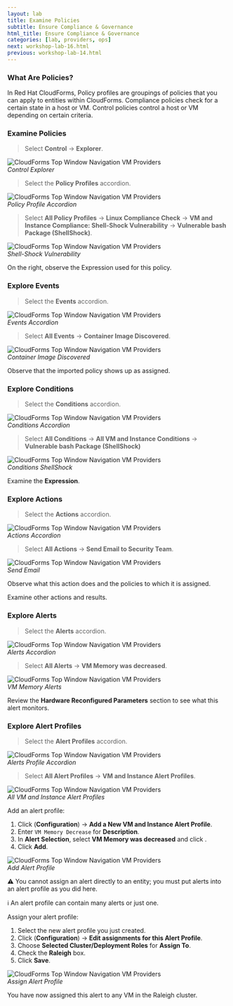 ```yaml
---
layout: lab
title: Examine Policies
subtitle: Ensure Compliance & Governance
html_title: Ensure Compliance & Governance
categories: [lab, providers, ops]
next: workshop-lab-16.html
previous: workshop-lab-14.html
---
```


### What Are Policies?

In Red Hat CloudForms, Policy profiles are groupings of policies that you can apply to entities within CloudForms. Compliance policies check for a certain state in a host or VM. Control policies control a host or VM depending on certain criteria.

### Examine Policies

> Select **Control** → **Explorer**.

<img alt="CloudForms Top Window Navigation VM Providers" src="{{ site.baseurl }}/www-default/screenshots/cfme-nav-control-explorer.png"/><br/>
*Control Explorer*

> Select the **Policy Profiles** accordion.

<img alt="CloudForms Top Window Navigation VM Providers" src="{{ site.baseurl }}/www-default/screenshots/cfme-policy-profile-accordion.png"/><br/>
*Policy Profile Accordion*

> Select **All Policy Profiles** → **Linux Compliance Check** → **VM and Instance Compliance: Shell-Shock Vulnerability** → **Vulnerable bash Package (ShellShock)**.

<img alt="CloudForms Top Window Navigation VM Providers" src="{{ site.baseurl }}/www-default/screenshots/cfme-shell-shock.png"/><br/>
*Shell-Shock Vulnerability*

On the right, observe the Expression used for this policy.

### Explore Events

> Select the **Events** accordion.

<img alt="CloudForms Top Window Navigation VM Providers" src="{{ site.baseurl }}/www-default/screenshots/cfme-events-accordion.png"/><br/>
*Events Accordion*

> Select **All Events** → **Container Image Discovered**.

<img alt="CloudForms Top Window Navigation VM Providers" src="{{ site.baseurl }}/www-default/screenshots/cfme-container-image-discovered.png"/><br/>
*Container Image Discovered*

Observe that the imported policy shows up as assigned.

### Explore Conditions

> Select the **Conditions** accordion.

<img alt="CloudForms Top Window Navigation VM Providers" src="{{ site.baseurl }}/www-default/screenshots/cfme-conditions-accordion.png"/><br/>
*Conditions Accordion*

> Select **All Conditions** → **All VM and Instance Conditions** → **Vulnerable bash Package (ShellShock)**

<img alt="CloudForms Top Window Navigation VM Providers" src="{{ site.baseurl }}/www-default/screenshots/cfme-conditions-shellshock.png"/><br/>
*Conditions ShellShock*

Examine the **Expression**.

### Explore Actions

> Select the **Actions** accordion.

<img alt="CloudForms Top Window Navigation VM Providers" src="{{ site.baseurl }}/www-default/screenshots/cfme-actions-accordion.png"/><br/>
*Actions Accordion*

> Select **All Actions** → **Send Email to Security Team**.

<img alt="CloudForms Top Window Navigation VM Providers" src="{{ site.baseurl }}/www-default/screenshots/cfme-actions-send-email.png"/><br/>
*Send Email*

Observe what this action does and the policies to which it is assigned.

Examine other actions and results.

### Explore Alerts

> Select the **Alerts** accordion.

<img alt="CloudForms Top Window Navigation VM Providers" src="{{ site.baseurl }}/www-default/screenshots/cfme-alerts-accordion.png"/><br/>
*Alerts Accordion*

> Select **All Alerts** → **VM Memory was decreased**.

<img alt="CloudForms Top Window Navigation VM Providers" src="{{ site.baseurl }}/www-default/screenshots/cfme-alerts-vm-decrease.png"/><br/>
*VM Memory Alerts*

Review the **Hardware Reconfigured Parameters** section to see what this alert monitors.

### Explore Alert Profiles

> Select the **Alert Profiles** accordion.

<img alt="CloudForms Top Window Navigation VM Providers" src="{{ site.baseurl }}/www-default/screenshots/cfme-alert-profile.png"/><br/>
*Alerts Profile Accordion*

> Select **All Alert Profiles** → **VM and Instance Alert Profiles**.

<img alt="CloudForms Top Window Navigation VM Providers" src="{{ site.baseurl }}/www-default/screenshots/cfme-alert-profile-vm-instance.png"/><br/>
*All VM and Instance Alert Profiles*

Add an alert profile:

1. Click <i class="fa fa-cog fa-lg" aria-hidden="true"></i> (**Configuration**) → **Add a New VM and Instance Alert Profile**.
2. Enter `VM Memory Decrease` for **Description**.
3. In **Alert Selection**, select **VM Memory was decreased** and click <i class="fa fa-caret-right fa-lg" aria-hidden="true"></i>.
4. Click **Add**.

<img alt="CloudForms Top Window Navigation VM Providers" src="{{ site.baseurl }}/www-default/screenshots/cfme-alert-profile-add.png"/><br/>
*Add Alert Profile*

:warning: You cannot assign an alert directly to an entity; you must put alerts into an alert profile as you did here.

:information_source: An alert profile can contain many alerts or just one.

Assign your alert profile:

1. Select the new alert profile you just created.
2. Click <i class="fa fa-cog fa-lg" aria-hidden="true"></i> (**Configuration**) → **Edit assignments for this Alert Profile**.
3. Choose **Selected Cluster/Deployment Roles** for **Assign To**.
4. Check the **Raleigh** box.
5. Click **Save**.

<img alt="CloudForms Top Window Navigation VM Providers" src="{{ site.baseurl }}/www-default/screenshots/cfme-alert-profile-assign.png"/><br/>
*Assign Alert Profile*

You have now assigned this alert to any VM in the Raleigh cluster.
